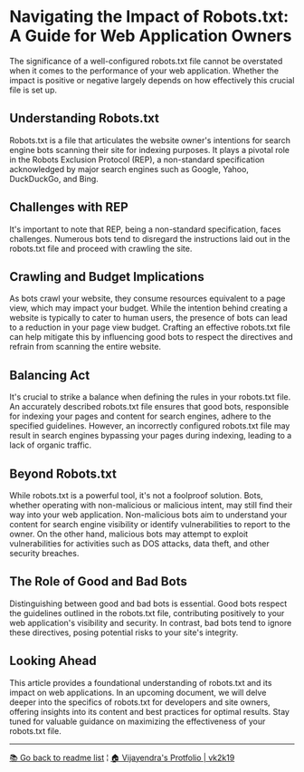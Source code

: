 # Navigating the Impact of Robots.txt: A Guide for Web Application Owners

The significance of a well-configured robots.txt file cannot be overstated when it comes to the performance of your web application. Whether the impact is positive or negative largely depends on how effectively this crucial file is set up.

## Understanding Robots.txt

Robots.txt is a file that articulates the website owner's intentions for search engine bots scanning their site for indexing purposes. It plays a pivotal role in the Robots Exclusion Protocol (REP), a non-standard specification acknowledged by major search engines such as Google, Yahoo, DuckDuckGo, and Bing.

## Challenges with REP

It's important to note that REP, being a non-standard specification, faces challenges. Numerous bots tend to disregard the instructions laid out in the robots.txt file and proceed with crawling the site.

## Crawling and Budget Implications
As bots crawl your website, they consume resources equivalent to a page view, which may impact your budget. While the intention behind creating a website is typically to cater to human users, the presence of bots can lead to a reduction in your page view budget. Crafting an effective robots.txt file can help mitigate this by influencing good bots to respect the directives and refrain from scanning the entire website.

## Balancing Act
It's crucial to strike a balance when defining the rules in your robots.txt file. An accurately described robots.txt file ensures that good bots, responsible for indexing your pages and content for search engines, adhere to the specified guidelines. However, an incorrectly configured robots.txt file may result in search engines bypassing your pages during indexing, leading to a lack of organic traffic.

## Beyond Robots.txt
While robots.txt is a powerful tool, it's not a foolproof solution. Bots, whether operating with non-malicious or malicious intent, may still find their way into your web application. Non-malicious bots aim to understand your content for search engine visibility or identify vulnerabilities to report to the owner. On the other hand, malicious bots may attempt to exploit vulnerabilities for activities such as DOS attacks, data theft, and other security breaches.

## The Role of Good and Bad Bots
Distinguishing between good and bad bots is essential. Good bots respect the guidelines outlined in the robots.txt file, contributing positively to your web application's visibility and security. In contrast, bad bots tend to ignore these directives, posing potential risks to your site's integrity.

## Looking Ahead
This article provides a foundational understanding of robots.txt and its impact on web applications. In an upcoming document, we will delve deeper into the specifics of robots.txt for developers and site owners, offering insights into its content and best practices for optimal results. Stay tuned for valuable guidance on maximizing the effectiveness of your robots.txt file.

***

[&#128218; Go back to readme list](../) ¦ [&#x1F3E0; Vijayendra's Protfolio &#124; vk2k19](/) 
